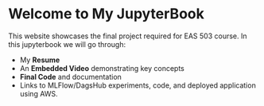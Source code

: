 # Welcome to My JupyterBook

This website showcases the final project required for EAS 503 course. In this jupyterbook we will go through:
- My **Resume**
- An **Embedded Video** demonstrating key concepts
- **Final Code** and documentation
- Links to MLFlow/DagsHub experiments, code, and deployed application using AWS.
